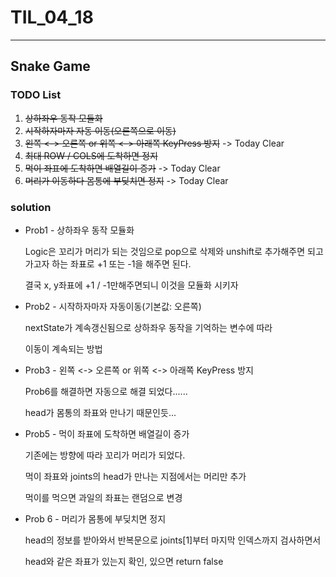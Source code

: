 # TIL_04_18

------

## Snake Game

### TODO List 

1. ~~상하좌우 동작 모듈화~~
2. ~~시작하자마자 자동 이동(오른쪽으로 이동)~~ 
3. ~~왼쪽 <-> 오른쪽 or 위쪽 <-> 아래쪽 KeyPress 방지~~ -> Today Clear
4. ~~최대 ROW / COLS에 도착하면 정지~~
5. ~~먹이 좌표에 도착하면 배열길이 증가~~ -> Today Clear
6. ~~머리가 이동하다 몸통에 부딪치면 정지~~ -> Today Clear

### solution

* Prob1 - 상하좌우 동작 모듈화

  Logic은 꼬리가 머리가 되는 것임으로 pop으로 삭제와 unshift로 추가해주면 되고 가고자 하는 좌표로 +1 또는 -1을 해주면 된다.

  결국 x, y좌표에 +1 / -1만해주면되니 이것을 모듈화 시키자

* Prob2 - 시작하자마자 자동이동(기본값:  오른쪽)

  nextState가 계속갱신됨으로 상하좌우 동작을 기억하는 변수에 따라

  이동이 계속되는 방법

* Prob3 - 왼쪽 <-> 오른쪽 or 위쪽 <-> 아래쪽 KeyPress 방지

  Prob6를 해결하면 자동으로 해결 되었다......

  head가 몸통의 좌표와 만나기 때문인듯... 

* Prob5 - 먹이 좌표에 도착하면 배열길이 증가

  기존에는 방향에 따라 꼬리가 머리가 되었다.

  먹이 좌표와 joints의 head가 만나는 지점에서는 머리만 추가

  먹이를 먹으면 과일의 좌표는 랜덤으로 변경

* Prob 6 - 머리가 몸통에 부딪치면 정지

  head의 정보를 받아와서 반복문으로 joints[1]부터 마지막 인덱스까지 검사하면서

  head와 같은 좌표가 있는지 확인, 있으면 return false